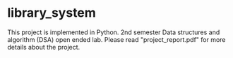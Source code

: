 # library_system

This project is implemented in Python. 2nd semester Data structures and algorithm (DSA) open ended lab.
Please read "project_report.pdf" for more details about the project.
